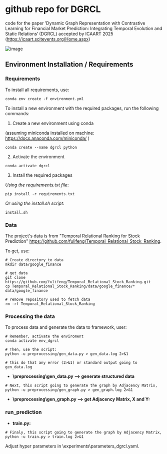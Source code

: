# github repo for DGRCL

code for the paper ’Dynamic Graph Representation with Contrastive Learning for Financial Market Prediction: Integrating Temporal Evolution and Static Relations‘ (DGRCL) accepted by ICAART 2025 (https://icaart.scitevents.org/Home.aspx)

![image](https://github.com/PEIYUNHUA/DGRCL/blob/main/fig_DGRCL.jpg)

## Environment Installation / Requirements
### Requirements

To install all requirements, use:
```
conda env create -f environment.yml
```
To install a new environment with the required packages, run the following commands:

1. Create a new environment using conda 

(assuming miniconda installed on machine: https://docs.anaconda.com/miniconda/ ) 
```
conda create --name dgrcl python
```
2. Activate the environment
```
conda activate dgrcl
```
3. Install the required packages
 
_Using the requirements.txt file_:
```
pip install -r requirements.txt
```
_Or using the install.sh script_:
```
install.sh
```

### Data
The project's data is from "Temporal Relational Ranking for Stock Prediction" https://github.com/fulifeng/Temporal_Relational_Stock_Ranking.

To get, use:
```
# Create directory to data
mkdir data/google_finance

# get data 
git clone https://github.com/fulifeng/Temporal_Relational_Stock_Ranking.git
cp Temporal_Relational_Stock_Ranking/data/google_finance/* data/google_finance

# remove repository used to fetch data
rm -rf Temporal_Relational_Stock_Ranking
```

### Processing the data

To process data and generate the data to framework, user:
```
# Remember, activate the enviroment
conda activate env_dgrcl

# Then, use the script:
python -u preprocessing/gen_data.py > gen_data.log 2>&1 

# this do that any error (2>&1) or standard output going to gen_data.log
```
- **\preprocessing\gen_data.py ⟶ generate structured data**

```
# Next, this script going to generate the graph by Adjacency Matrix,
python -u preprocessing/gen_graph.py > gen_graph.log 2>&1 

```
- **\preprocessing\gen_graph.py ⟶ get Adjacency Matrix, X and Y:**

### run_prediction

- **train.py:**

```
# Finaly, this script going to generate the graph by Adjacency Matrix,
python -u train.py > train.log 2>&1
```


  Adjust hyper parameters in \experiments\parameters_dgrcl.yaml.



